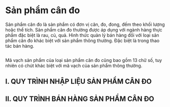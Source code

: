 # Sản phẩm cân đo
Sản phẩm cân đo là sản phẩm có đơn vị cân, đo, đong, đếm theo khối lượng hoặc thể tích.
Sản phẩm cân đo thường được áp dụng với ngành hàng thực phẩm đặc biệt là rau, củ, quả. Hình thức quản lý bán hàng đối với loại sản phẩm cân đo khác biệt với sản phẩm thông thường. Đặc biệt là trong thao tác bán hàng.

![]()

Mã vạch sản phẩm của loại sản phẩm cân đo cũng bao gồm 13 chữ số, tuy nhiên có chút khác biệt với mã vạch của sản phẩm thông thường.
## I. QUY TRÌNH NHẬP LIỆU SẢN PHẨM CÂN ĐO
## II. QUY TRÌNH BÁN HÀNG SẢN PHẨM CÂN ĐO
